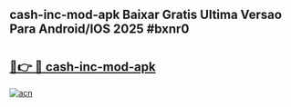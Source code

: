 ## cash-inc-mod-apk Baixar Gratis Ultima Versao Para Android/IOS 2025 #bxnr0

# <h2><a href="https://ainizakaria.my?title=cash-inc-mod-apk&ref=20M">🔗👉 🔴 cash-inc-mod-apk</a></h2>

[![acn](https://github.com/user-attachments/assets/0f9c940e-d8b0-45ae-aac7-cd30a18b3e1c)](https://ainizakaria.my?title=cash-inc-mod-apk&ref=20M)

